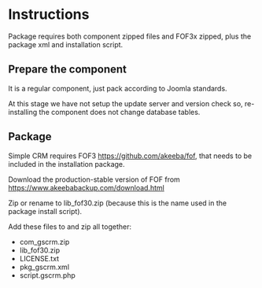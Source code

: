 # Instructions

Package requires both component zipped files and FOF3x zipped, plus the package xml and installation script.

## Prepare the component

It is a regular component, just pack according to Joomla standards.

At this stage we have not setup the update server and version check so, re-installing the component does not change database tables.

## Package

Simple CRM requires FOF3 https://github.com/akeeba/fof, that needs to be included in the installation package.

Download the production-stable version of FOF from https://www.akeebabackup.com/download.html

Zip or rename to lib_fof30.zip (because this is the name used in the package install script).

Add these files to and zip all together:
- com_gscrm.zip
- lib_fof30.zip
- LICENSE.txt
- pkg_gscrm.xml
- script.gscrm.php
